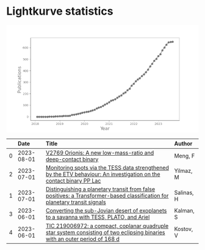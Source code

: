 
<h1>Lightkurve statistics</h1>

![publications](out/lightkurve-publications.png)  

|    | Date       | Title                                                                                                                                                                                         | Author     |
|---:|:-----------|:----------------------------------------------------------------------------------------------------------------------------------------------------------------------------------------------|:-----------|
|  0 | 2023-08-01 | [V2769 Orionis: A new low-mass-ratio and deep-contact binary](https://ui.adsabs.harvard.edu/abs/2023NewA..10202034M/abstract)                                                                 | Meng, F    |
|  2 | 2023-07-01 | [Monitoring spots via the TESS data strengthened by the ETV behaviour: An investigation on the contact binary PP Lac](https://ui.adsabs.harvard.edu/abs/2023NewA..10102022Y/abstract)         | Yilmaz, M  |
|  1 | 2023-07-01 | [Distinguishing a planetary transit from false positives: a Transformer-based classification for planetary transit signals](https://ui.adsabs.harvard.edu/abs/2023MNRAS.522.3201S/abstract)   | Salinas, H |
|  3 | 2023-06-01 | [Converting the sub-Jovian desert of exoplanets to a savanna with TESS, PLATO, and Ariel](https://ui.adsabs.harvard.edu/abs/2023MNRAS.522..488K/abstract)                                     | Kalman, S  |
|  4 | 2023-06-01 | [TIC 219006972: a compact, coplanar quadruple star system consisting of two eclipsing binaries with an outer period of 168 d](https://ui.adsabs.harvard.edu/abs/2023MNRAS.522...90K/abstract) | Kostov, V  |
    